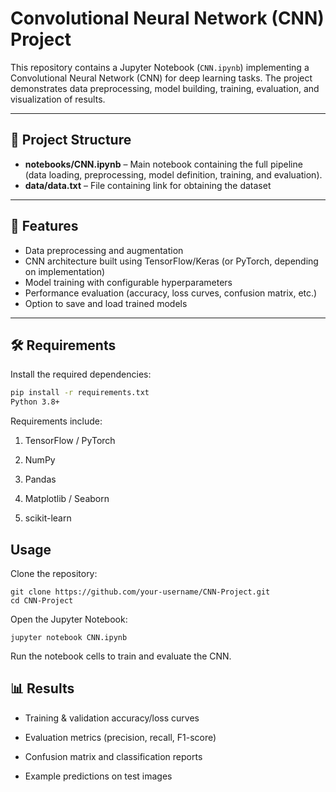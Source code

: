 # Convolutional Neural Network (CNN) Project

This repository contains a Jupyter Notebook (`CNN.ipynb`) implementing a Convolutional Neural Network (CNN) for deep learning tasks. The project demonstrates data preprocessing, model building, training, evaluation, and visualization of results.

---

## 📂 Project Structure
- **notebooks/CNN.ipynb** – Main notebook containing the full pipeline (data loading, preprocessing, model definition, training, and evaluation).
- **data/data.txt** – File containing link for obtaining the dataset

---

## 🚀 Features
- Data preprocessing and augmentation
- CNN architecture built using TensorFlow/Keras (or PyTorch, depending on implementation)
- Model training with configurable hyperparameters
- Performance evaluation (accuracy, loss curves, confusion matrix, etc.)
- Option to save and load trained models

---

## 🛠️ Requirements
Install the required dependencies:

```bash
pip install -r requirements.txt
Python 3.8+
```
Requirements include:
1. TensorFlow / PyTorch

2. NumPy

3. Pandas

4. Matplotlib / Seaborn

5. scikit-learn

## Usage

Clone the repository:
```
git clone https://github.com/your-username/CNN-Project.git
cd CNN-Project
```

Open the Jupyter Notebook:
```
jupyter notebook CNN.ipynb
```

Run the notebook cells to train and evaluate the CNN.


## 📊 Results

- Training & validation accuracy/loss curves

- Evaluation metrics (precision, recall, F1-score)

- Confusion matrix and classification reports

- Example predictions on test images
